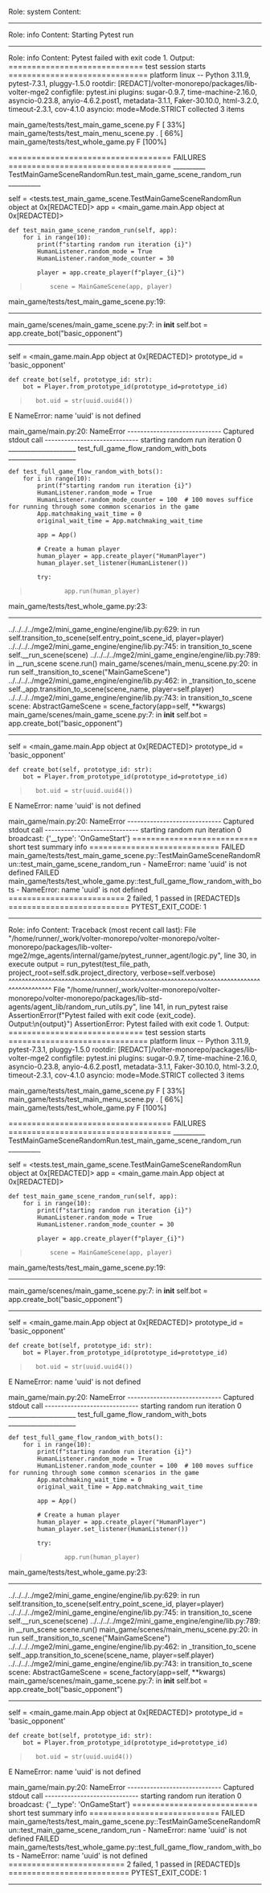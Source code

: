 Role: system
Content: 
__________________
Role: info
Content: Starting Pytest run
__________________
Role: info
Content: Pytest failed with exit code 1. Output:
============================= test session starts ==============================
platform linux -- Python 3.11.9, pytest-7.3.1, pluggy-1.5.0
rootdir: [REDACT]/volter-monorepo/packages/lib-volter-mge2
configfile: pytest.ini
plugins: sugar-0.9.7, time-machine-2.16.0, asyncio-0.23.8, anyio-4.6.2.post1, metadata-3.1.1, Faker-30.10.0, html-3.2.0, timeout-2.3.1, cov-4.1.0
asyncio: mode=Mode.STRICT
collected 3 items

main_game/tests/test_main_game_scene.py F                                [ 33%]
main_game/tests/test_main_menu_scene.py .                                [ 66%]
main_game/tests/test_whole_game.py F                                     [100%]

=================================== FAILURES ===================================
__________ TestMainGameSceneRandomRun.test_main_game_scene_random_run __________

self = <tests.test_main_game_scene.TestMainGameSceneRandomRun object at 0x[REDACTED]>
app = <main_game.main.App object at 0x[REDACTED]>

    def test_main_game_scene_random_run(self, app):
        for i in range(10):
            print(f"starting random run iteration {i}")
            HumanListener.random_mode = True
            HumanListener.random_mode_counter = 30
    
            player = app.create_player(f"player_{i}")
>           scene = MainGameScene(app, player)

main_game/tests/test_main_game_scene.py:19: 
_ _ _ _ _ _ _ _ _ _ _ _ _ _ _ _ _ _ _ _ _ _ _ _ _ _ _ _ _ _ _ _ _ _ _ _ _ _ _ _ 
main_game/scenes/main_game_scene.py:7: in __init__
    self.bot = app.create_bot("basic_opponent")
_ _ _ _ _ _ _ _ _ _ _ _ _ _ _ _ _ _ _ _ _ _ _ _ _ _ _ _ _ _ _ _ _ _ _ _ _ _ _ _ 

self = <main_game.main.App object at 0x[REDACTED]>
prototype_id = 'basic_opponent'

    def create_bot(self, prototype_id: str):
        bot = Player.from_prototype_id(prototype_id=prototype_id)
>       bot.uid = str(uuid.uuid4())
E       NameError: name 'uuid' is not defined

main_game/main.py:20: NameError
----------------------------- Captured stdout call -----------------------------
starting random run iteration 0
_____________________ test_full_game_flow_random_with_bots _____________________

    def test_full_game_flow_random_with_bots():
        for i in range(10):
            print(f"starting random run iteration {i}")
            HumanListener.random_mode = True
            HumanListener.random_mode_counter = 100  # 100 moves suffice for running through some common scenarios in the game
            App.matchmaking_wait_time = 0
            original_wait_time = App.matchmaking_wait_time
    
            app = App()
    
            # Create a human player
            human_player = app.create_player("HumanPlayer")
            human_player.set_listener(HumanListener())
    
            try:
>               app.run(human_player)

main_game/tests/test_whole_game.py:23: 
_ _ _ _ _ _ _ _ _ _ _ _ _ _ _ _ _ _ _ _ _ _ _ _ _ _ _ _ _ _ _ _ _ _ _ _ _ _ _ _ 
../../../../mge2/mini_game_engine/engine/lib.py:629: in run
    self.transition_to_scene(self.entry_point_scene_id, player=player)
../../../../mge2/mini_game_engine/engine/lib.py:745: in transition_to_scene
    self.__run_scene(scene)
../../../../mge2/mini_game_engine/engine/lib.py:789: in __run_scene
    scene.run()
main_game/scenes/main_menu_scene.py:20: in run
    self._transition_to_scene("MainGameScene")
../../../../mge2/mini_game_engine/engine/lib.py:462: in _transition_to_scene
    self._app.transition_to_scene(scene_name, player=self.player)
../../../../mge2/mini_game_engine/engine/lib.py:743: in transition_to_scene
    scene: AbstractGameScene = scene_factory(app=self, **kwargs)
main_game/scenes/main_game_scene.py:7: in __init__
    self.bot = app.create_bot("basic_opponent")
_ _ _ _ _ _ _ _ _ _ _ _ _ _ _ _ _ _ _ _ _ _ _ _ _ _ _ _ _ _ _ _ _ _ _ _ _ _ _ _ 

self = <main_game.main.App object at 0x[REDACTED]>
prototype_id = 'basic_opponent'

    def create_bot(self, prototype_id: str):
        bot = Player.from_prototype_id(prototype_id=prototype_id)
>       bot.uid = str(uuid.uuid4())
E       NameError: name 'uuid' is not defined

main_game/main.py:20: NameError
----------------------------- Captured stdout call -----------------------------
starting random run iteration 0
broadcast: {'__type': 'OnGameStart'}
=========================== short test summary info ============================
FAILED main_game/tests/test_main_game_scene.py::TestMainGameSceneRandomRun::test_main_game_scene_random_run - NameError: name 'uuid' is not defined
FAILED main_game/tests/test_whole_game.py::test_full_game_flow_random_with_bots - NameError: name 'uuid' is not defined
========================= 2 failed, 1 passed in [REDACTED]s ==========================
PYTEST_EXIT_CODE: 1

__________________
Role: info
Content: Traceback (most recent call last):
  File "/home/runner/_work/volter-monorepo/volter-monorepo/volter-monorepo/packages/lib-volter-mge2/mge_agents/internal/game/pytest_runner_agent/logic.py", line 30, in execute
    output = run_pytest(test_file_path, project_root=self.sdk.project_directory, verbose=self.verbose)
             ^^^^^^^^^^^^^^^^^^^^^^^^^^^^^^^^^^^^^^^^^^^^^^^^^^^^^^^^^^^^^^^^^^^^^^^^^^^^^^^^^^^^^^^^^
  File "/home/runner/_work/volter-monorepo/volter-monorepo/volter-monorepo/packages/lib-std-agents/agent_lib/random_run_utils.py", line 141, in run_pytest
    raise AssertionError(f"Pytest failed with exit code {exit_code}. Output:\n{output}")
AssertionError: Pytest failed with exit code 1. Output:
============================= test session starts ==============================
platform linux -- Python 3.11.9, pytest-7.3.1, pluggy-1.5.0
rootdir: [REDACT]/volter-monorepo/packages/lib-volter-mge2
configfile: pytest.ini
plugins: sugar-0.9.7, time-machine-2.16.0, asyncio-0.23.8, anyio-4.6.2.post1, metadata-3.1.1, Faker-30.10.0, html-3.2.0, timeout-2.3.1, cov-4.1.0
asyncio: mode=Mode.STRICT
collected 3 items

main_game/tests/test_main_game_scene.py F                                [ 33%]
main_game/tests/test_main_menu_scene.py .                                [ 66%]
main_game/tests/test_whole_game.py F                                     [100%]

=================================== FAILURES ===================================
__________ TestMainGameSceneRandomRun.test_main_game_scene_random_run __________

self = <tests.test_main_game_scene.TestMainGameSceneRandomRun object at 0x[REDACTED]>
app = <main_game.main.App object at 0x[REDACTED]>

    def test_main_game_scene_random_run(self, app):
        for i in range(10):
            print(f"starting random run iteration {i}")
            HumanListener.random_mode = True
            HumanListener.random_mode_counter = 30
    
            player = app.create_player(f"player_{i}")
>           scene = MainGameScene(app, player)

main_game/tests/test_main_game_scene.py:19: 
_ _ _ _ _ _ _ _ _ _ _ _ _ _ _ _ _ _ _ _ _ _ _ _ _ _ _ _ _ _ _ _ _ _ _ _ _ _ _ _ 
main_game/scenes/main_game_scene.py:7: in __init__
    self.bot = app.create_bot("basic_opponent")
_ _ _ _ _ _ _ _ _ _ _ _ _ _ _ _ _ _ _ _ _ _ _ _ _ _ _ _ _ _ _ _ _ _ _ _ _ _ _ _ 

self = <main_game.main.App object at 0x[REDACTED]>
prototype_id = 'basic_opponent'

    def create_bot(self, prototype_id: str):
        bot = Player.from_prototype_id(prototype_id=prototype_id)
>       bot.uid = str(uuid.uuid4())
E       NameError: name 'uuid' is not defined

main_game/main.py:20: NameError
----------------------------- Captured stdout call -----------------------------
starting random run iteration 0
_____________________ test_full_game_flow_random_with_bots _____________________

    def test_full_game_flow_random_with_bots():
        for i in range(10):
            print(f"starting random run iteration {i}")
            HumanListener.random_mode = True
            HumanListener.random_mode_counter = 100  # 100 moves suffice for running through some common scenarios in the game
            App.matchmaking_wait_time = 0
            original_wait_time = App.matchmaking_wait_time
    
            app = App()
    
            # Create a human player
            human_player = app.create_player("HumanPlayer")
            human_player.set_listener(HumanListener())
    
            try:
>               app.run(human_player)

main_game/tests/test_whole_game.py:23: 
_ _ _ _ _ _ _ _ _ _ _ _ _ _ _ _ _ _ _ _ _ _ _ _ _ _ _ _ _ _ _ _ _ _ _ _ _ _ _ _ 
../../../../mge2/mini_game_engine/engine/lib.py:629: in run
    self.transition_to_scene(self.entry_point_scene_id, player=player)
../../../../mge2/mini_game_engine/engine/lib.py:745: in transition_to_scene
    self.__run_scene(scene)
../../../../mge2/mini_game_engine/engine/lib.py:789: in __run_scene
    scene.run()
main_game/scenes/main_menu_scene.py:20: in run
    self._transition_to_scene("MainGameScene")
../../../../mge2/mini_game_engine/engine/lib.py:462: in _transition_to_scene
    self._app.transition_to_scene(scene_name, player=self.player)
../../../../mge2/mini_game_engine/engine/lib.py:743: in transition_to_scene
    scene: AbstractGameScene = scene_factory(app=self, **kwargs)
main_game/scenes/main_game_scene.py:7: in __init__
    self.bot = app.create_bot("basic_opponent")
_ _ _ _ _ _ _ _ _ _ _ _ _ _ _ _ _ _ _ _ _ _ _ _ _ _ _ _ _ _ _ _ _ _ _ _ _ _ _ _ 

self = <main_game.main.App object at 0x[REDACTED]>
prototype_id = 'basic_opponent'

    def create_bot(self, prototype_id: str):
        bot = Player.from_prototype_id(prototype_id=prototype_id)
>       bot.uid = str(uuid.uuid4())
E       NameError: name 'uuid' is not defined

main_game/main.py:20: NameError
----------------------------- Captured stdout call -----------------------------
starting random run iteration 0
broadcast: {'__type': 'OnGameStart'}
=========================== short test summary info ============================
FAILED main_game/tests/test_main_game_scene.py::TestMainGameSceneRandomRun::test_main_game_scene_random_run - NameError: name 'uuid' is not defined
FAILED main_game/tests/test_whole_game.py::test_full_game_flow_random_with_bots - NameError: name 'uuid' is not defined
========================= 2 failed, 1 passed in [REDACTED]s ==========================
PYTEST_EXIT_CODE: 1


__________________
